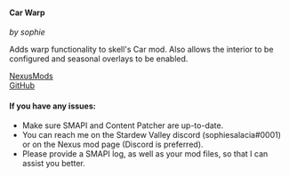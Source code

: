 ﻿
#### Car Warp
*by sophie*

Adds warp functionality to skell's Car mod. Also allows the interior to be configured and seasonal overlays to be enabled.

[NexusMods](https://www.nexusmods.com/stardewvalley/mods/11102)  
[GitHub]()

#### If you have any issues:
* Make sure SMAPI and Content Patcher are up-to-date.
* You can reach me on the Stardew Valley discord (sophiesalacia#0001) or on the Nexus mod page (Discord is preferred).
* Please provide a SMAPI log, as well as your mod files, so that I can assist you better.
